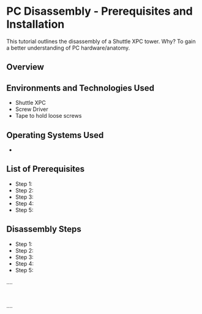 <p align="center">
<!--img src="https://i.imgur.com/Clzj7Xs.png" alt="osTicket logo"/-->
</p>

<h1> PC Disassembly - Prerequisites and Installation</h1>
This tutorial outlines the disassembly of a Shuttle XPC tower. Why? To gain a better understanding of PC hardware/anatomy.<br/>

<h2> Overview </h2>
<p>
<!--img width="657" alt="Screen Shot 2024-08-10 at 12 29 58 PM" src="https://github.com/user-attachments/assets/5aee548a-db10-4b77-85a3-25caa822cbc1"-->
</p>

<h2>Environments and Technologies Used</h2>

- Shuttle XPC
- Screw Driver
- Tape to hold loose screws

<h2>Operating Systems Used </h2>

- 

<h2>List of Prerequisites</h2>

- Step 1: 
- Step 2: 
- Step 3: 
- Step 4: 
- Step 5: 

<h2>Disassembly Steps</h2>

- Step 1:
- Step 2:
- Step 3:
- Step 4: 
- Step 5: 

<p>
<!--img width="1303" alt="01" src="https://github.com/user-attachments/assets/3561ff38-ed3f-4417-86c6-b9846e3b7321"-->
</p>
<p>
....
</p>
<br />

<p>
<!--img width="1440" alt="01" src="https://github.com/user-attachments/assets/1dda7f43-7340-4282-9636-fd974ebf1a88"-->
</p>
<p>
....
</p>
<br />
